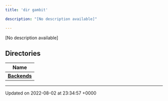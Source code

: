 ```yaml
---
title: 'dir gambit'

description: "[No description available]"

---
```







[No description available]

## Directories

| Name           |
| -------------- |
| **[Backends](/documentation/code/darkbit_development/files/dir_94530e5422bd43b2adb400803b187563/#dir-backends)**  |






-------------------------------

Updated on 2022-08-02 at 23:34:57 +0000
